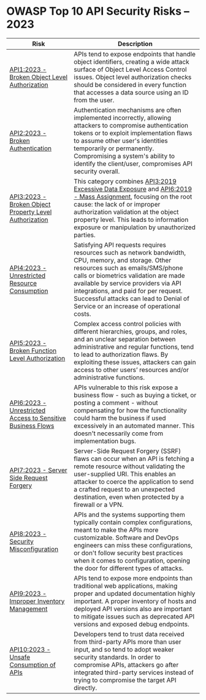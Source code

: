 # OWASP Top 10 API Security Risks – 2023

| Risk | Description |
| ---- | ----------- |
| [API1:2023 - Broken Object Level Authorization][api1] | APIs tend to expose endpoints that handle object identifiers, creating a wide attack surface of Object Level Access Control issues. Object level authorization checks should be considered in every function that accesses a data source using an ID from the user. |
| [API2:2023 - Broken Authentication][api2] | Authentication mechanisms are often implemented incorrectly, allowing attackers to compromise authentication tokens or to exploit implementation flaws to assume other user's identities temporarily or permanently. Compromising a system's ability to identify the client/user, compromises API security overall. |
| [API3:2023 - Broken Object Property Level Authorization][api3] | This category combines [API3:2019 Excessive Data Exposure][1] and [API6:2019 - Mass Assignment][2], focusing on the root cause: the lack of or improper authorization validation at the object property level. This leads to information exposure or manipulation by unauthorized parties. |
| [API4:2023 - Unrestricted Resource Consumption][api4] | Satisfying API requests requires resources such as network bandwidth, CPU, memory, and storage. Other resources such as emails/SMS/phone calls or biometrics validation are made available by service providers via API integrations, and paid for per request. Successful attacks can lead to Denial of Service or an increase of operational costs. |
| [API5:2023 - Broken Function Level Authorization][api5] | Complex access control policies with different hierarchies, groups, and roles, and an unclear separation between administrative and regular functions, tend to lead to authorization flaws. By exploiting these issues, attackers can gain access to other users’ resources and/or administrative functions. |
| [API6:2023 - Unrestricted Access to Sensitive Business Flows][api6] | APIs vulnerable to this risk expose a business flow - such as buying a ticket, or posting a comment - without compensating for how the functionality could harm the business if used excessively in an automated manner. This doesn't necessarily come from implementation bugs. |
| [API7:2023 - Server Side Request Forgery][api7] | Server-Side Request Forgery (SSRF) flaws can occur when an API is fetching a remote resource without validating the user-supplied URI. This enables an attacker to coerce the application to send a crafted request to an unexpected destination, even when protected by a firewall or a VPN. |
| [API8:2023 - Security Misconfiguration][api8] | APIs and the systems supporting them typically contain complex configurations, meant to make the APIs more customizable. Software and DevOps engineers can miss these configurations, or don't follow security best practices when it comes to configuration, opening the door for different types of attacks.  |
| [API9:2023 - Improper Inventory Management][api9] | APIs tend to expose more endpoints than traditional web applications, making proper and updated documentation highly important. A proper inventory of hosts and deployed API versions also are important to mitigate issues such as deprecated API versions and exposed debug endpoints. |
| [API10:2023 - Unsafe Consumption of APIs][api10] | Developers tend to trust data received from third-party APIs more than user input, and so tend to adopt weaker security standards. In order to compromise APIs, attackers go after integrated third-party services instead of trying to compromise the target API directly. |

[1]: https://github.com/OWASP/API-Security/blob/master/editions/2019/en/0xa3-excessive-data-exposure.md
[2]: https://github.com/OWASP/API-Security/blob/master/editions/2019/en/0xa6-mass-assignment.md
[3]: https://github.com/OWASP/API-Security/blob/master/editions/2019/en/0xa4-lack-of-resources-and-rate-limiting.md
[api1]: 0xa1-broken-object-level-authorization.md
[api2]: 0xa2-broken-authentication.md
[api3]: 0xa3-broken-object-property-level-authorization.md
[api4]: 0xa4-unrestricted-resource-consumption.md
[api5]: 0xa5-broken-function-level-authorization.md
[api6]: 0xa6-unrestricted-access-to-sensitive-business-flows.md
[api7]: 0xa7-server-side-request-forgery.md
[api8]: 0xa8-security-misconfiguration.md
[api9]: 0xa9-improper-inventory-management.md
[api10]: 0xaa-unsafe-consumption-of-apis.md
